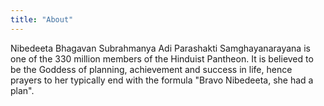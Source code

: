 ```yaml
---
title: "About"
---
```


Nibedeeta Bhagavan Subrahmanya Adi Parashakti Samghayanarayana is one of the 330 million members of the Hinduist Pantheon. It is believed to be the Goddess of planning, achievement and success in life, hence prayers to her typically end with the formula "Bravo Nibedeeta, she had a plan". 

